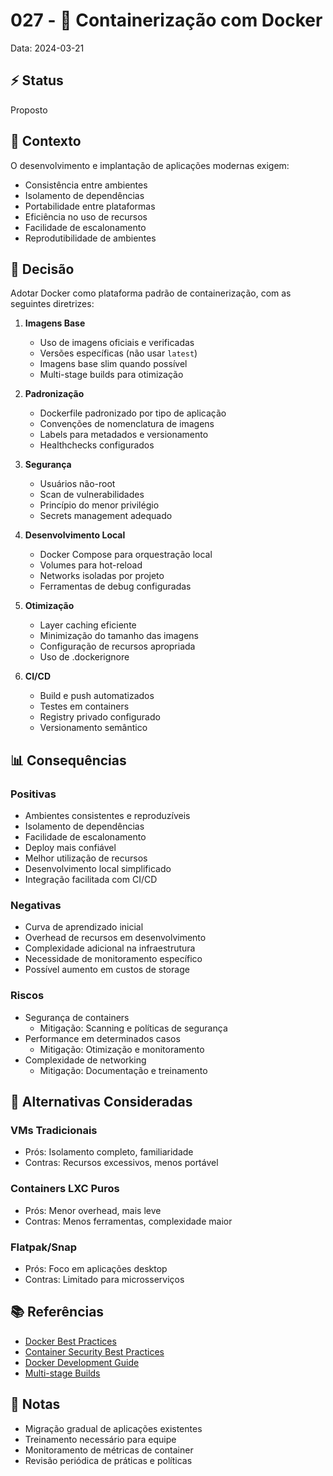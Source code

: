 # 027 - 🐳 Containerização com Docker

Data: 2024-03-21

## ⚡ Status

Proposto

## 🎯 Contexto

O desenvolvimento e implantação de aplicações modernas exigem:
- Consistência entre ambientes
- Isolamento de dependências
- Portabilidade entre plataformas
- Eficiência no uso de recursos
- Facilidade de escalonamento
- Reprodutibilidade de ambientes

## 🔨 Decisão

Adotar Docker como plataforma padrão de containerização, com as seguintes diretrizes:

1. **Imagens Base**
   - Uso de imagens oficiais e verificadas
   - Versões específicas (não usar `latest`)
   - Imagens base slim quando possível
   - Multi-stage builds para otimização

2. **Padronização**
   - Dockerfile padronizado por tipo de aplicação
   - Convenções de nomenclatura de imagens
   - Labels para metadados e versionamento
   - Healthchecks configurados

3. **Segurança**
   - Usuários não-root
   - Scan de vulnerabilidades
   - Princípio do menor privilégio
   - Secrets management adequado

4. **Desenvolvimento Local**
   - Docker Compose para orquestração local
   - Volumes para hot-reload
   - Networks isoladas por projeto
   - Ferramentas de debug configuradas

5. **Otimização**
   - Layer caching eficiente
   - Minimização do tamanho das imagens
   - Configuração de recursos apropriada
   - Uso de .dockerignore

6. **CI/CD**
   - Build e push automatizados
   - Testes em containers
   - Registry privado configurado
   - Versionamento semântico

## 📊 Consequências

### Positivas

- Ambientes consistentes e reproduzíveis
- Isolamento de dependências
- Facilidade de escalonamento
- Deploy mais confiável
- Melhor utilização de recursos
- Desenvolvimento local simplificado
- Integração facilitada com CI/CD

### Negativas

- Curva de aprendizado inicial
- Overhead de recursos em desenvolvimento
- Complexidade adicional na infraestrutura
- Necessidade de monitoramento específico
- Possível aumento em custos de storage

### Riscos

- Segurança de containers
  - Mitigação: Scanning e políticas de segurança
- Performance em determinados casos
  - Mitigação: Otimização e monitoramento
- Complexidade de networking
  - Mitigação: Documentação e treinamento

## 🔄 Alternativas Consideradas

### VMs Tradicionais
- Prós: Isolamento completo, familiaridade
- Contras: Recursos excessivos, menos portável

### Containers LXC Puros
- Prós: Menor overhead, mais leve
- Contras: Menos ferramentas, complexidade maior

### Flatpak/Snap
- Prós: Foco em aplicações desktop
- Contras: Limitado para microsserviços

## 📚 Referências

- [Docker Best Practices](https://docs.docker.com/develop/develop-images/dockerfile_best-practices/)
- [Container Security Best Practices](https://snyk.io/blog/10-docker-image-security-best-practices/)
- [Docker Development Guide](https://docs.docker.com/develop/)
- [Multi-stage Builds](https://docs.docker.com/build/building/multi-stage/)

## 📝 Notas

- Migração gradual de aplicações existentes
- Treinamento necessário para equipe
- Monitoramento de métricas de container
- Revisão periódica de práticas e políticas
